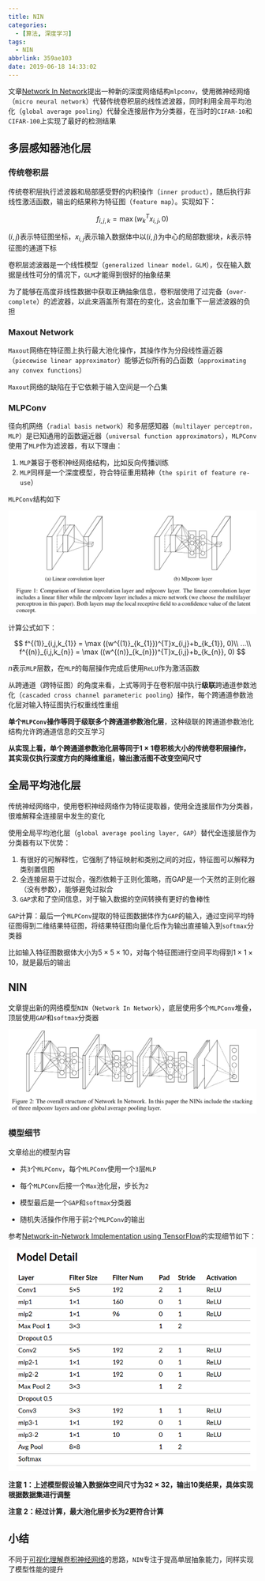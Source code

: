 ```yaml
---
title: NIN
categories:
  - [算法, 深度学习]
tags:
  - NIN
abbrlink: 359ae103
date: 2019-06-18 14:33:02
---
```


文章[Network In Network](https://arxiv.org/abs/1312.4400v3)提出一种新的深度网络结构`mlpconv`，使用微神经网络（`micro neural network`）代替传统卷积层的线性滤波器，同时利用全局平均池化（`global average pooling`）代替全连接层作为分类器，在当时的`CIFAR-10`和`CIFAR-100`上实现了最好的检测结果

## 多层感知器池化层

### 传统卷积层

传统卷积层执行滤波器和局部感受野的内积操作（`inner product`），随后执行非线性激活函数，输出的结果称为特征图（`feature map`）。实现如下：

$$
f_{i,j,k} = \max (w_{k}^{T}x_{i,j}, 0)
$$

$(i,j)$表示特征图坐标，$x_{i,j}$表示输入数据体中以$(i,j)$为中心的局部数据块，$k$表示特征图的通道下标

卷积层滤波器是一个线性模型（`generalized linear model，GLM`），仅在输入数据是线性可分的情况下，`GLM`才能得到很好的抽象结果

为了能够在高度非线性数据中获取正确抽象信息，卷积层使用了过完备（`over-complete`）的滤波器，以此来涵盖所有潜在的变化，这会加重下一层滤波器的负担

### Maxout Network

`Maxout`网络在特征图上执行最大池化操作，其操作作为分段线性逼近器（`piecewise linear approximator`）能够近似所有的凸函数（`approximating any convex functions`）

`Maxout`网络的缺陷在于它依赖于输入空间是一个凸集

### MLPConv

径向机网络（`radial basis network`）和多层感知器（`multilayer perceptron，MLP`）是已知通用的函数逼近器（`universal function approximators`），`MLPConv`使用了`MLP`作为滤波器，有以下理由：

1. `MLP`兼容于卷积神经网络结构，比如反向传播训练
2. `MLP`同样是一个深度模型，符合特征重用精神（`the spirit of feature re-use`）

`MLPConv`结构如下

![](/imgs/NIN/mlp_conv.png)

计算公式如下：

$$
f^{(1)}_{i,j,k_{1}} = \max ((w^{(1)}_{k_{1}})^{T}x_{i,j}+b_{k_{1}}, 0)\\
...\\
f^{(n)}_{i,j,k_{n}} = \max ((w^{(n)}_{k_{n}})^{T}x_{i,j}+b_{k_{n}}, 0)
$$

$n$表示`MLP`层数，在`MLP`的每层操作完成后使用`ReLU`作为激活函数

从跨通道（跨特征图）的角度来看，上式等同于在卷积层中执行**级联**跨通道参数池化（`cascaded cross channel parameteric pooling`）操作，每个跨通道参数池化层对输入特征图执行权重线性重组

**单个`MLPConv`操作等同于级联多个跨通道参数池化层**，这种级联的跨通道参数池化结构允许跨通道信息的交互学习

**从实现上看，单个跨通道参数池化层等同于$1\times 1$卷积核大小的传统卷积层操作，其实现仅执行深度方向的降维重组，输出激活图不改变空间尺寸**

## 全局平均池化层

传统神经网络中，使用卷积神经网络作为特征提取器，使用全连接层作为分类器，很难解释全连接层中发生的变化

使用全局平均池化层（`global average pooling layer, GAP`）替代全连接层作为分类器有以下优势：

1. 有很好的可解释性，它强制了特征映射和类别之间的对应，特征图可以解释为类别置信图
2. 全连接层易于过拟合，强烈依赖于正则化策略，而GAP是一个天然的正则化器（没有参数），能够避免过拟合
3. `GAP`求和了空间信息，对于输入数据的空间转换有更好的鲁棒性

`GAP`计算：最后一个`MLPConv`提取的特征图数据体作为`GAP`的输入，通过空间平均特征图得到二维结果特征图，将结果特征图向量化后作为输出直接输入到`softmax`分类器

比如输入特征图数据体大小为$5\times 5\times 10$，对每个特征图进行空间平均得到$1\times 1\times 10$，就是最后的输出

## NIN

文章提出新的网络模型`NIN`（`Network In Network`），底层使用多个`MLPConv`堆叠，顶层使用`GAP`和`softmax`分类器

![](/imgs/NIN/nin.png)

### 模型细节

文章给出的模型内容

* 共`3`个`MLPConv`，每个`MLPConv`使用一个`3`层`MLP`

* 每个`MLPConv`后接一个`Max`池化层，步长为`2`

* 模型最后是一个`GAP`和`softmax`分类器

* 随机失活操作作用于前`2`个`MLPConv`的输出

参考[Network-in-Network Implementation using TensorFlow](https://embedai.wordpress.com/2017/07/23/network-in-network-implementation-using-tensorflow/)的实现细节如下：

![](/imgs/NIN/model_detail.png)

**注意 1：上述模型假设输入数据体空间尺寸为$32\times 32$，输出$10$类结果，具体实现根据数据集进行调整**

**注意 2：经过计算，最大池化层步长为$2$更符合计算**

## 小结

不同于[可视化理解卷积神经网络](https://zjzstu.github.io/posts/3f18ad9b.html#more)的思路，`NIN`专注于提高单层抽象能力，同样实现了模型性能的提升
